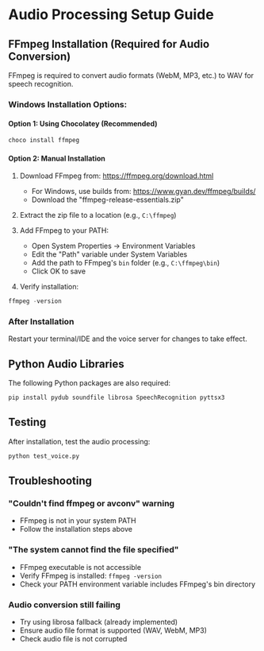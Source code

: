 # Audio Processing Setup Guide

## FFmpeg Installation (Required for Audio Conversion)

FFmpeg is required to convert audio formats (WebM, MP3, etc.) to WAV for speech recognition.

### Windows Installation Options:

#### Option 1: Using Chocolatey (Recommended)
```powershell
choco install ffmpeg
```

#### Option 2: Manual Installation
1. Download FFmpeg from: https://ffmpeg.org/download.html
   - For Windows, use builds from: https://www.gyan.dev/ffmpeg/builds/
   - Download the "ffmpeg-release-essentials.zip"

2. Extract the zip file to a location (e.g., `C:\ffmpeg`)

3. Add FFmpeg to your PATH:
   - Open System Properties → Environment Variables
   - Edit the "Path" variable under System Variables
   - Add the path to FFmpeg's `bin` folder (e.g., `C:\ffmpeg\bin`)
   - Click OK to save

4. Verify installation:
```powershell
ffmpeg -version
```

### After Installation
Restart your terminal/IDE and the voice server for changes to take effect.

## Python Audio Libraries

The following Python packages are also required:

```bash
pip install pydub soundfile librosa SpeechRecognition pyttsx3
```

## Testing

After installation, test the audio processing:

```bash
python test_voice.py
```

## Troubleshooting

### "Couldn't find ffmpeg or avconv" warning
- FFmpeg is not in your system PATH
- Follow the installation steps above

### "The system cannot find the file specified"
- FFmpeg executable is not accessible
- Verify FFmpeg is installed: `ffmpeg -version`
- Check your PATH environment variable includes FFmpeg's bin directory

### Audio conversion still failing
- Try using librosa fallback (already implemented)
- Ensure audio file format is supported (WAV, WebM, MP3)
- Check audio file is not corrupted
